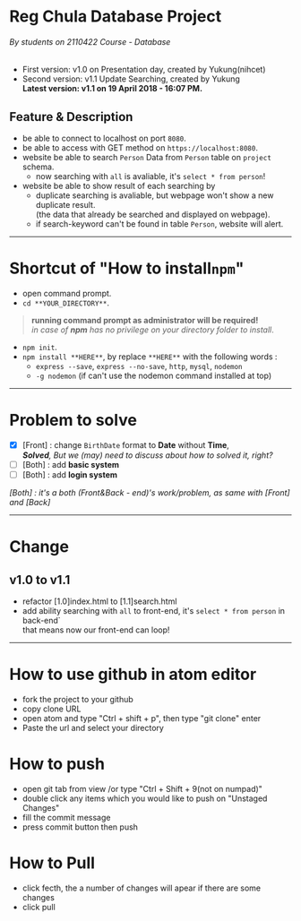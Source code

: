 # Reg Chula Database Project
###### By students on 2110422 Course - Database
 * First version: v1.0 on Presentation day, created by Yukung(nihcet)<br>
 * Second version: v1.1 Update Searching, created by Yukung<br>
**Latest version: v1.1 on 19 April 2018 - 16:07 PM.**

## Feature & Description
 * be able to connect to localhost on port `8080`.
 * be able to access with GET method on `https://localhost:8080`.
 * website be able to search `Person` Data from `Person` table on `project` schema.
    * now searching with `all` is avaliable, it's `select * from person`!
 * website be able to show result of each searching by
    * duplicate searching is avaliable, but webpage won't show a new duplicate result.<br>
    (the data that already be searched and displayed on webpage).
    * if search-keyword can't be found in table `Person`, website will alert.
- - - -
# Shortcut of "How to install`npm`"
 * open command prompt.
 * `cd **YOUR_DIRECTORY**`.<br>
 > **running command prompt as administrator will be required!**<br>
  *in case of **npm** has no privilege on your directory folder to install*.
 * `npm init`.
 * `npm install **HERE**`, by replace `**HERE**` with the following words :
    * `express --save`, `express --no-save`, `http`, `mysql`, `nodemon`  
    * `-g nodemon` (if can't use the nodemon command installed at top)
- - - -
# Problem to solve
 - [x] [Front] : change `BirthDate` format to **Date** without **Time**,<br>
 ***Solved**, But we (may) need to discuss about how to solved it, right?*
 - [ ] [Both] : add **basic system**
 - [ ] [Both] : add **login system**

*[Both] : it's a both (Front&Back - end)'s work/problem, as same with [Front] and [Back]*

- - - -
# Change
## v1.0 to v1.1
  * refactor [1.0]index.html to [1.1]search.html
  * add ability searching with `all` to front-end, it's `select * from person` in back-end`<br>
    that means now our front-end can loop!

- - - -
# How to use github in atom editor
   * fork the project to your github
   * copy clone URL
   * open atom and type "Ctrl + shift + p", then type "git clone" enter
   * Paste the url and select your directory
# How to push
   * open git tab from view /or type "Ctrl + Shift + 9(not on numpad)"
   * double click any items which you would like to push on "Unstaged Changes"
   * fill the commit message
   * press commit button then push
# How to Pull
   * click fecth, the a number of changes will apear if there are some changes
   * click pull
   
